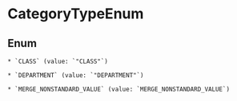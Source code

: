 
# CategoryTypeEnum

## Enum


    * `CLASS` (value: `"CLASS"`)

    * `DEPARTMENT` (value: `"DEPARTMENT"`)

    * `MERGE_NONSTANDARD_VALUE` (value: `MERGE_NONSTANDARD_VALUE`)


